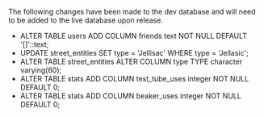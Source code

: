 The following changes have been made to the dev database and will need to be added to the live database upon release.

- ALTER TABLE users ADD COLUMN friends text NOT NULL DEFAULT '[]'::text;
- UPDATE street_entities SET type = 'Jellisac' WHERE type = 'Jellasic';
- ALTER TABLE street_entities ALTER COLUMN type TYPE character varying(60);
- ALTER TABLE stats ADD COLUMN test_tube_uses integer NOT NULL DEFAULT 0;
- ALTER TABLE stats ADD COLUMN beaker_uses integer NOT NULL DEFAULT 0;